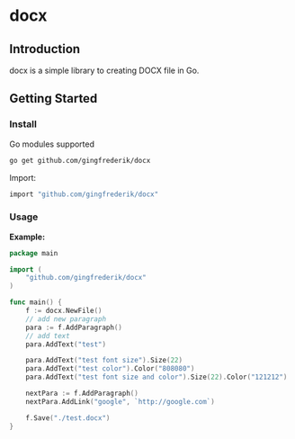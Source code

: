 # docx

## Introduction
docx is a simple library to creating DOCX file in Go.

## Getting Started
### Install
Go modules supported
```sh
go get github.com/gingfrederik/docx
```
Import:
```sh
import "github.com/gingfrederik/docx"
```

### Usage
**Example:**
```go
package main

import (
	"github.com/gingfrederik/docx"
)

func main() {
	f := docx.NewFile()
	// add new paragraph
	para := f.AddParagraph()
	// add text
	para.AddText("test")

	para.AddText("test font size").Size(22)
	para.AddText("test color").Color("808080")
	para.AddText("test font size and color").Size(22).Color("121212")

	nextPara := f.AddParagraph()
	nextPara.AddLink("google", `http://google.com`)

	f.Save("./test.docx")
}

```
